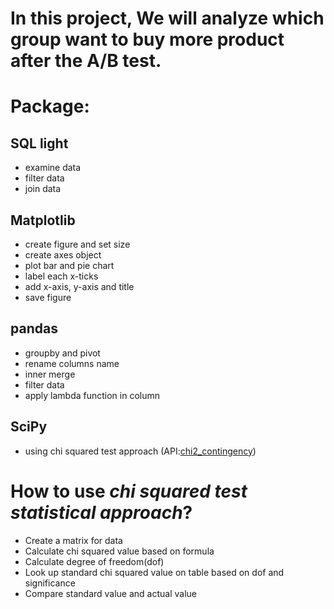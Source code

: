 # In this project, We will analyze which group want to buy more product after the A/B test.

# Package:

## SQL light
- examine data
- filter data
- join data

## Matplotlib
- create figure and set size
- create axes object
- plot bar and pie chart
- label each x-ticks
- add x-axis, y-axis and title
- save figure

## pandas
- groupby and pivot
- rename columns name
- inner merge
- filter data
- apply lambda function in column

## SciPy
- using chi squared test approach (API:[chi2_contingency](https://docs.scipy.org/doc/scipy/reference/generated/scipy.stats.chi2_contingency.html))


# How to use *chi squared test statistical approach*?
 - Create a matrix for data
 - Calculate chi squared value based on formula
 - Calculate degree of freedom(dof)
 - Look up standard chi squared value on table based on dof and significance
 - Compare standard value and actual value
